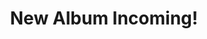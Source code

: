 ---
title: 'New Album Incoming!'
releaseDate: 2025
albumArt:
  src: '@assets/images/unnamed_album.png'
  alt: 'Album art for new album.'
  artist: 'Emilee Piedmont'
---